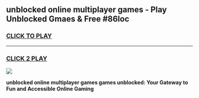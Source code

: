 
## unblocked online multiplayer games - Play Unblocked Gmaes & Free #86loc
<h3>
<a href="https://news.freeplayer.one?title=unblocked_online_multiplayer_games&ref=03M">CLICK TO PLAY</a></h3>
<hr>

<h3>
<a href="https://news.freeplayer.one?title=unblocked_online_multiplayer_games&ref=03M">CLICK 2 PLAY</a>
  
</h3>

<a href="https://news.freeplayer.one?title=unblocked_online_multiplayer_games&ref=03M"><img src="https://clearcache.store/games.png"></a>


**unblocked online multiplayer games games unblocked: Your Gateway to Fun and Accessible Online Gaming**
